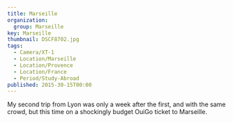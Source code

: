 ```yaml
---
title: Marseille
organization: 
  group: Marseille
key: Marseille
thumbnail: DSCF8702.jpg
tags:
  - Camera/XT-1
  - Location/Marseille
  - Location/Provence
  - Location/France
  - Period/Study-Abroad
published: 2015-30-15T00:00
---
```

My second trip from Lyon was only a week after the first, and with the same crowd, but this time on a shockingly budget OuiGo ticket to Marseille.
